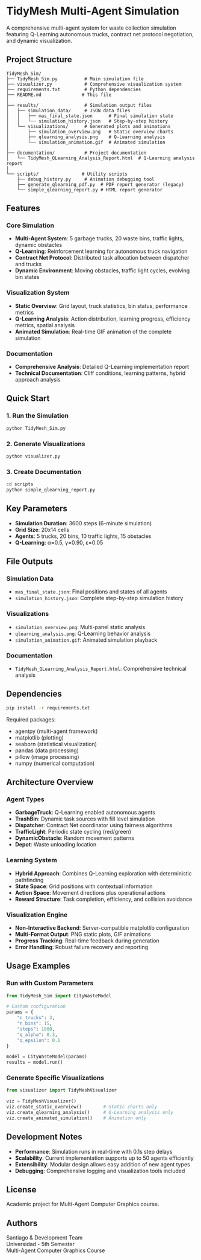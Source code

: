 # TidyMesh Multi-Agent Simulation

A comprehensive multi-agent system for waste collection simulation featuring Q-Learning autonomous trucks, contract net protocol negotiation, and dynamic visualization.

## Project Structure

```
TidyMesh_Sim/
├── TidyMesh_Sim.py          # Main simulation file
├── visualizer.py            # Comprehensive visualization system
├── requirements.txt         # Python dependencies
├── README.md               # This file
│
├── results/                 # Simulation output files
│   ├── simulation_data/     # JSON data files
│   │   ├── mas_final_state.json      # Final simulation state
│   │   └── simulation_history.json   # Step-by-step history
│   └── visualizations/      # Generated plots and animations
│       ├── simulation_overview.png   # Static overview charts
│       ├── qlearning_analysis.png    # Q-Learning analysis
│       └── simulation_animation.gif  # Animated simulation
│
├── documentation/           # Project documentation
│   └── TidyMesh_QLearning_Analysis_Report.html  # Q-Learning analysis report
│
└── scripts/                # Utility scripts
    ├── debug_history.py     # Animation debugging tool
    ├── generate_qlearning_pdf.py  # PDF report generator (legacy)
    └── simple_qlearning_report.py # HTML report generator
```

## Features

### Core Simulation
- **Multi-Agent System**: 5 garbage trucks, 20 waste bins, traffic lights, dynamic obstacles
- **Q-Learning**: Reinforcement learning for autonomous truck navigation
- **Contract Net Protocol**: Distributed task allocation between dispatcher and trucks
- **Dynamic Environment**: Moving obstacles, traffic light cycles, evolving bin states

### Visualization System
- **Static Overview**: Grid layout, truck statistics, bin status, performance metrics
- **Q-Learning Analysis**: Action distribution, learning progress, efficiency metrics, spatial analysis  
- **Animated Simulation**: Real-time GIF animation of the complete simulation

### Documentation
- **Comprehensive Analysis**: Detailed Q-Learning implementation report
- **Technical Documentation**: Cliff conditions, learning patterns, hybrid approach analysis

## Quick Start

### 1. Run the Simulation
```bash
python TidyMesh_Sim.py
```

### 2. Generate Visualizations
```bash
python visualizer.py
```

### 3. Create Documentation
```bash
cd scripts
python simple_qlearning_report.py
```

## Key Parameters

- **Simulation Duration**: 3600 steps (6-minute simulation)
- **Grid Size**: 20x14 cells
- **Agents**: 5 trucks, 20 bins, 10 traffic lights, 15 obstacles
- **Q-Learning**: α=0.5, γ=0.90, ε=0.05

## File Outputs

### Simulation Data
- `mas_final_state.json`: Final positions and states of all agents
- `simulation_history.json`: Complete step-by-step simulation history

### Visualizations
- `simulation_overview.png`: Multi-panel static analysis
- `qlearning_analysis.png`: Q-Learning behavior analysis  
- `simulation_animation.gif`: Animated simulation playback

### Documentation
- `TidyMesh_QLearning_Analysis_Report.html`: Comprehensive technical analysis

## Dependencies

```bash
pip install -r requirements.txt
```

Required packages:
- agentpy (multi-agent framework)
- matplotlib (plotting)
- seaborn (statistical visualization)
- pandas (data processing)
- pillow (image processing)
- numpy (numerical computation)

## Architecture Overview

### Agent Types
- **GarbageTruck**: Q-Learning enabled autonomous agents
- **TrashBin**: Dynamic task sources with fill level simulation
- **Dispatcher**: Contract Net coordinator using fairness algorithms
- **TrafficLight**: Periodic state cycling (red/green)
- **DynamicObstacle**: Random movement patterns
- **Depot**: Waste unloading location

### Learning System
- **Hybrid Approach**: Combines Q-Learning exploration with deterministic pathfinding
- **State Space**: Grid positions with contextual information
- **Action Space**: Movement directions plus operational actions
- **Reward Structure**: Task completion, efficiency, and collision avoidance

### Visualization Engine
- **Non-Interactive Backend**: Server-compatible matplotlib configuration
- **Multi-Format Output**: PNG static plots, GIF animations
- **Progress Tracking**: Real-time feedback during generation
- **Error Handling**: Robust failure recovery and reporting

## Usage Examples

### Run with Custom Parameters
```python
from TidyMesh_Sim import CityWasteModel

# Custom configuration
params = {
    "n_trucks": 3,
    "n_bins": 15,
    "steps": 1800,
    "q_alpha": 0.3,
    "q_epsilon": 0.1
}

model = CityWasteModel(params)
results = model.run()
```

### Generate Specific Visualizations
```python
from visualizer import TidyMeshVisualizer

viz = TidyMeshVisualizer()
viz.create_static_overview()        # Static charts only
viz.create_qlearning_analysis()     # Q-Learning analysis only
viz.create_animated_simulation()    # Animation only
```

## Development Notes

- **Performance**: Simulation runs in real-time with 0.1s step delays
- **Scalability**: Current implementation supports up to 50 agents efficiently
- **Extensibility**: Modular design allows easy addition of new agent types
- **Debugging**: Comprehensive logging and visualization tools included

## License

Academic project for Multi-Agent Computer Graphics course.

## Authors

Santiago & Development Team  
Universidad - 5th Semester  
Multi-Agent Computer Graphics Course
